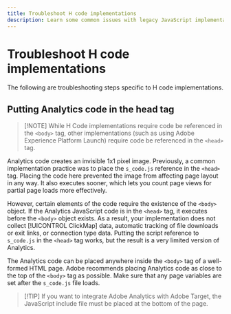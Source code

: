 ```yaml
---
title: Troubleshoot H code implementations
description: Learn some common issues with legacy JavaScript implementations.
---
```


# Troubleshoot H code implementations

The following are troubleshooting steps specific to H code implementations.

## Putting Analytics code in the head tag

> [!NOTE] While H Code implementations require code be referenced in the `<body>` tag, other implementations (such as using Adobe Experience Platform Launch) require code be referenced in the `<head>` tag.

Analytics code creates an invisible 1x1 pixel image. Previously, a common implementation practice was to place the `s_code.js` reference in the `<head>` tag. Placing the code here prevented the image from affecting page layout in any way. It also executes sooner, which lets you count page views for partial page loads more effectively.

However, certain elements of the code require the existence of the `<body>` object. If the Analytics JavaScript code is in the `<head>` tag, it executes before the `<body>` object exists. As a result, your implementation does not collect [!UICONTROL ClickMap] data, automatic tracking of file downloads or exit links, or connection type data. Putting the script reference to `s_code.js` in the `<head>` tag works, but the result is a very limited version of Analytics.

The Analytics code can be placed anywhere inside the `<body>` tag of a well-formed HTML page. Adobe recommends placing Analytics code as close to the top of the `<body>` tag as possible. Make sure that any page variables are set after the `s_code.js` file loads.

> [!TIP] If you want to integrate Adobe Analytics with Adobe Target, the JavaScript include file must be placed at the bottom of the page.
